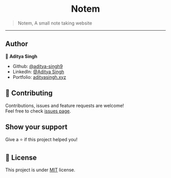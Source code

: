 <h1 align="center">Notem</h1>

> Notem, A small note taking website

---

## Author

👤 **Aditya Singh**

- Github: [@aditya-singh9](https://github.com/aditya-singh9)
- LinkedIn: [@Aditya Singh](https://www.linkedin.com/in/aditya-singh9/)
- Portfolio: [adityasingh.xyz](https://adityasingh.tech)

## 🤝 Contributing

Contributions, issues and feature requests are welcome!<br />Feel free to check [issues page](https://github.com/aditya-singh9/memoBoard/issues).

## Show your support

Give a ⭐️ if this project helped you!

## 📝 License

This project is under [MIT](https://github.com/aditya-singh9/memoBoard/blob/main/LICENSE) license.
